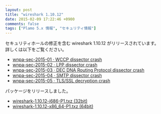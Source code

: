 ```yaml
---
layout: post
title: "wireshark 1.10.12"
date: 2015-02-09 17:22:46 +0900
comments: false
tags: ["Plamo 5.x 情報", "セキュリティ情報"]
---
```


セキュリティホールの修正を含む wireshark 1.10.12 がリリースされています。詳しくは以下をご覧ください。

* [wnpa-sec-2015-01 · WCCP dissector crash](https://www.wireshark.org/security/wnpa-sec-2015-01.html)
* [wnpa-sec-2015-02 · LPP dissector crash](https://www.wireshark.org/security/wnpa-sec-2015-02.html)
* [wnpa-sec-2015-03 · DEC DNA Routing Protocol dissector crash](https://www.wireshark.org/security/wnpa-sec-2015-03.html)
* [wnpa-sec-2015-04 · SMTP dissector crash](https://www.wireshark.org/security/wnpa-sec-2015-04.html)
* [wnpa-sec-2015-05 · TLS/SSL decryption crash](https://www.wireshark.org/security/wnpa-sec-2015-05.html)

パッケージをリリースしました。

* [wireshark-1.10.12-i686-P1.txz (32bit)](ftp://plamo.linet.gr.jp/pub/Plamo-5.x/x86/contrib/Network/wireshark-1.10.12-i686-P1.txz)
* [wireshark-1.10.12-x86_64-P1.txz (64bit)](ftp://plamo.linet.gr.jp/pub/Plamo-5.x/x86_64/contrib/Network/wireshark-1.10.12-x86_64-P1.txz)


